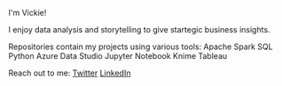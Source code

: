I'm Vickie!

I enjoy data analysis and storytelling to give startegic business insights.

Repositories contain my projects using various tools:
Apache Spark
SQL
Python
Azure Data Studio
Jupyter Notebook
Knime
Tableau

Reach out to me:
[Twitter](https://mobile.twitter.com/EmesamaVictoria)
[LinkedIn](https://www.linkedin.com/in/victoria-emesama-82160a176/)
